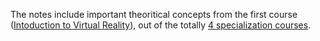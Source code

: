 The notes include important theoritical concepts from the first course ([Intoduction to Virtual Reality](https://www.coursera.org/learn/introduction-virtual-reality?specialization=virtual-reality)), out of the totally [4 specialization courses](https://www.coursera.org/specializations/virtual-reality#courses).